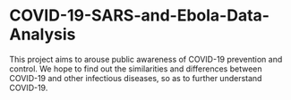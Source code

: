 # COVID-19-SARS-and-Ebola-Data-Analysis
This project aims to arouse public awareness of COVID-19 prevention and control. We hope to find out the similarities and differences between COVID-19 and other infectious diseases, so as to further understand COVID-19.
